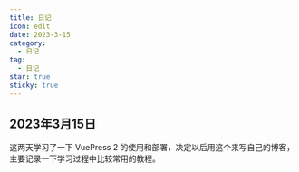 ```yaml
---
title: 日记
icon: edit
date: 2023-3-15
category:
  - 日记
tag:
  - 日记
star: true
sticky: true
---
```


## 2023年3月15日

这两天学习了一下 VuePress 2 的使用和部署，决定以后用这个来写自己的博客，主要记录一下学习过程中比较常用的教程。
